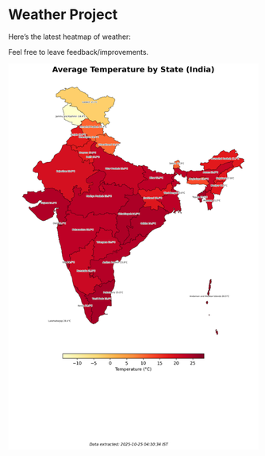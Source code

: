 # Weather Project

Here’s the latest heatmap of weather:

Feel free to leave feedback/improvements.

![India Heatmap](docs/assets/india_heatmap.png?v=FC0064)
